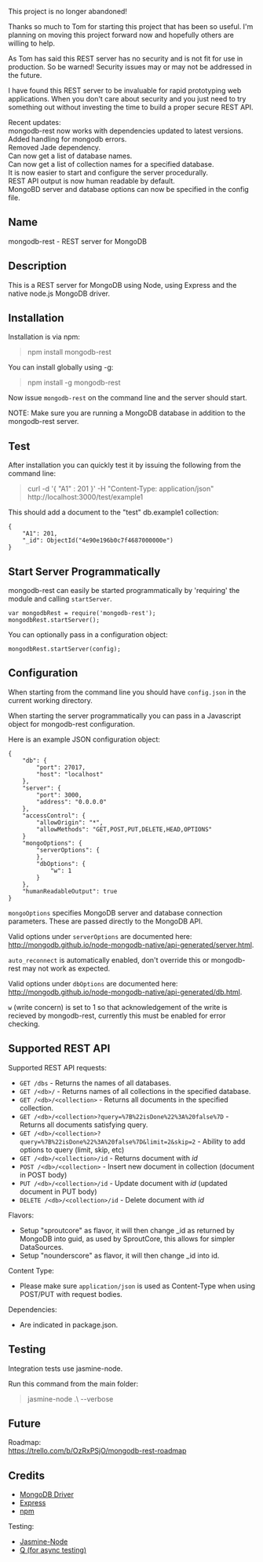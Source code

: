 This project is no longer abandoned!

Thanks so much to Tom for starting this project that has been so useful. I'm planning on moving this project forward now and hopefully others are willing to help.

As Tom has said this REST server has no security and is not fit for use in production. So be warned! Security issues may or may not be addressed in the future. 

I have found this REST server to be invaluable for rapid prototyping web applications. When you don't care about security and you just need to try something out without investing the time to build a proper secure REST API.

Recent updates:<br/>
mongodb-rest now works with dependencies updated to latest versions.<br/>
Added handling for mongodb errors.<br/>
Removed Jade dependency.<br/>
Can now get a list of database names.<br/>
Can now get a list of collection names for a specified database.<br/>
It is now easier to start and configure the server procedurally.<br/>
REST API output is now human readable by default.<br/>
MongoBD server and database options can now be specified in the config file.<br/>

Name
----

mongodb-rest - REST server for MongoDB

Description
-----------

This is a REST server for MongoDB using Node, using Express and the native node.js MongoDB driver.

Installation
------------

Installation is via npm: 
> npm install mongodb-rest

You can install globally using -g: 
> npm install -g mongodb-rest

Now issue `mongodb-rest` on the command line and the server should start.

NOTE: Make sure you are running a MongoDB database in addition to the mongodb-rest server.

Test
----

After installation you can quickly test it by issuing the following from the command line:<br/>
> curl -d '{ "A1" : 201 }' -H "Content-Type: application/json" http://localhost:3000/test/example1

This should add a document to the "test" db.example1 collection:

	{
		"A1": 201,
		"_id": ObjectId("4e90e196b0c7f4687000000e")
	}

Start Server Programmatically
-----------------------------

mongodb-rest can easily be started programmatically by 'requiring' the module and calling `startServer`.

	var mongodbRest = require('mongodb-rest');
	mongodbRest.startServer();

You can optionally pass in a configuration object:

	mongodbRest.startServer(config);

Configuration
-------------

When starting from the command line you should have `config.json` in the current working directory.

When starting the server programmatically you can pass in a Javascript object for mongodb-rest configuration.

Here is an example JSON configuration object:

	{ 
		"db": {
			"port": 27017,
			"host": "localhost"
		},
		"server": {
			"port": 3000,
			"address": "0.0.0.0"
		},
		"accessControl": {
			"allowOrigin": "*",
			"allowMethods": "GET,POST,PUT,DELETE,HEAD,OPTIONS"
		}
	    "mongoOptions": {
	        "serverOptions": {
	        },
	        "dbOptions": {
	            "w": 1
	        }
	    },
		"humanReadableOutput": true
	}

`mongoOptions` specifies MongoDB server and database connection parameters. These are passed directly to the MongoDB API.

Valid options under `serverOptions` are documented here: http://mongodb.github.io/node-mongodb-native/api-generated/server.html.

`auto_reconnect` is automatically enabled, don't override this or mongodb-rest may not work as expected.

Valid options under `dbOptions` are documented here: http://mongodb.github.io/node-mongodb-native/api-generated/db.html.

`w` (write concern) is set to 1 so that acknowledgement of the write is recieved by mongodb-rest, currently this must be enabled for error checking.








Supported REST API
------------------

Supported REST API requests:

* `GET /dbs` - Returns the names of all databases.
* `GET /<db>/` - Returns names of all collections in the specified database.
* `GET /<db>/<collection>` - Returns all documents in the specified collection.
* `GET /<db>/<collection>?query=%7B%22isDone%22%3A%20false%7D` - Returns all documents satisfying query.
* `GET /<db>/<collection>?query=%7B%22isDone%22%3A%20false%7D&limit=2&skip=2` - Ability to add options to query (limit, skip, etc)
* `GET /<db>/<collection>/id` - Returns document with _id_
* `POST /<db>/<collection>` - Insert new document in collection (document in POST body)
* `PUT /<db>/<collection>/id` - Update document with _id_ (updated document in PUT body)
* `DELETE /<db>/<collection>/id` - Delete document with _id_

Flavors:

* Setup "sproutcore" as flavor, it will then change _id as returned by MongoDB into guid, as used by SproutCore, this allows for simpler DataSources.
* Setup "nounderscore" as flavor, it will then change _id into id.

Content Type:

* Please make sure `application/json` is used as Content-Type when using POST/PUT with request bodies.

Dependencies:

* Are indicated in package.json. 

Testing
-------

Integration tests use jasmine-node. 

Run this command from the main folder: 
>jasmine-node .\ --verbose

Future
------

Roadmap:<br/>
https://trello.com/b/OzRxPSjO/mongodb-rest-roadmap

Credits
-------

* [MongoDB Driver](http://github.com/christkv/node-mongodb-native)
* [Express](http://expressjs.com/)
* [npm](http://npmjs.org/)

Testing:
* [Jasmine-Node](https://github.com/mhevery/jasmine-node)
* [Q (for async testing)](https://github.com/kriskowal/q)
